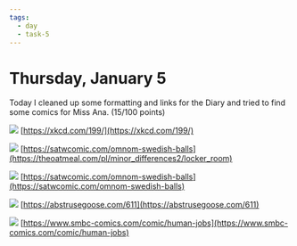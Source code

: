 ```yaml
---
tags:
  - day
  - task-5
---
```


# Thursday, January 5

Today I cleaned up some formatting and links for the Diary and tried to find some comics for Miss Ana. (15/100 points)

![](https://imgs.xkcd.com/comics/right_hand_rule.png)
[https://xkcd.com/199/](https://xkcd.com/199/)

![](https://s3.amazonaws.com/theoatmeal-img/comics/minor_differences2/7.png)
[https://satwcomic.com/omnom-swedish-balls](https://theoatmeal.com/pl/minor_differences2/locker_room)

![](https://satwcomic.com/art/omnom-swedish-balls.jpg)
[https://satwcomic.com/omnom-swedish-balls](https://satwcomic.com/omnom-swedish-balls)

![](https://abstrusegoose.com/strips/glorious_tesla_gaming_master_race.png)
[https://abstrusegoose.com/611](https://abstrusegoose.com/611)

![](https://www.smbc-comics.com/comics/1544547685-20181211.png)
[https://www.smbc-comics.com/comic/human-jobs](https://www.smbc-comics.com/comic/human-jobs)
